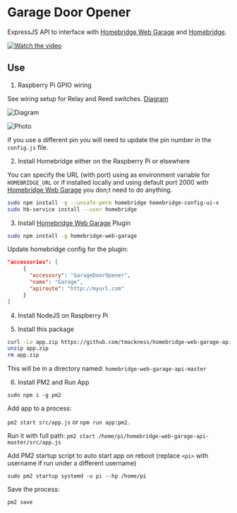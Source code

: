 # Garage Door Opener

ExpressJS API to interface with [Homebridge Web Garage](https://www.npmjs.com/package/homebridge-web-garage) and [Homebridge](https://github.com/homebridge/homebridge).

[![Watch the video](https://i.imgur.com/QpFG5ey.jpg)](https://i.imgur.com/EsxpNbm.mp4)

## Use

1. Raspberry Pi GPIO wiring

See wiring setup for Relay and Reed switches. [Diagram](https://imgur.com/a/fMZNoQ9)

![Diagram](https://i.imgur.com/ADvvfQB.png)

![Photo](https://imgur.com/8GJqtxX.jpg)

If you use a different pin you will need to update the pin number in the `config.js` file.

2. Install Homebridge either on the Raspberry Pi or elsewhere

You can specify the URL (with port) using as environment variable for `HOMEBRIDGE_URL` or if installed locally and using default port 2000 with [Homebridge Web Garage](https://www.npmjs.com/package/homebridge-web-garage) you don;t need to do anything.

```bash
sudo npm install -g --unsafe-perm homebridge homebridge-config-ui-x
sudo hb-service install --user homebridge
```

3. Install [Homebridge Web Garage](https://www.npmjs.com/package/homebridge-web-garage) Plugin

```bash
sudo npm install -g homebridge-web-garage
```

Update homebridge config for the plugin:

```json
"accessories": [
     {
       "accessory": "GarageDoorOpener",
       "name": "Garage",
       "apiroute": "http://myurl.com"
     }
]
```

4. Install NodeJS on Raspberry Pi

5. Install this package

```bash
curl -Lo app.zip https://github.com/tmackness/homebridge-web-garage-api/archive/master.zip
unzip app.zip
rm app.zip
```

This will be in a directory named: `homebridge-web-garage-api-master`

6. Install PM2 and Run App

`sudo npm i -g pm2`

Add app to a process:

`pm2 start src/app.js` or `npm run app:pm2`.

Run it with full path: `pm2 start /home/pi/homebridge-web-garage-api-master/src/app.js`

Add PM2 startup script to auto start app on reboot (replace `<pi>` with username if run under a different username)

`sudo pm2 startup systemd -u pi --hp /home/pi`

Save the process:

`pm2 save`
